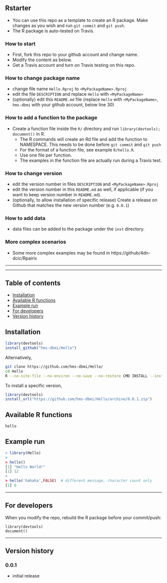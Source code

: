 ## Rstarter

* You can use this repo as a template to create an R package. Make changes as you wish and run `git commit` and `git push`.
* The R package is auto-tested on Travis.

### How to start
* First, fork this repo to your github account and change name.
* Modify the content as below.
* Get a Travis account and turn on Travis testing on this repo.

### How to change package name
* change file name `Hello.Rproj` to `<MyPackageName>.Rproj`
* edit the file `DESCRIPTION` and replace `Hello` with `<MyPackageName>`
* (optionally) edit this `README.md` file (replace `Hello` with `<MyPackageName>`, `hms-dbmi` with your github account, below line 30) 

### How to add a function to the package
* Create a function file inside the `R/` directory and run `library(devtools); document()` in R.
  * The R commands will create an Rd file and add the function to NAMESPACE. This needs to be done before `git commit` and `git push`
  * For the format of a function file, see example `R/hello.R`.
  * Use one file per function.
  * The examples in the function file are actually run during a Travis test.

### How to change version
* edit the version number in files `DESCRIPTION` and `<MyPackageName>.Rproj`
* edit the version number in this `README.md` as well, if applicable (if you want to keep version number in `README.md`).
* (optionally, to allow installation of specific release) Create a release on Github that matches the new version number (e.g. `0.0.1`)

### How to add data
* data files can be added to the package under the `inst` directory.

### More complex scenarios
* Some more complex examples may be found in https://github/4dn-dcic/Rpairix


***
***


## Table of contents
* [Installation](#installation)
* [Available R functions](#available-r-functions)
* [Example run](#example-run)
* [For developers](#for-developers)
* [Version history](#version-history)

## Installation
```r
library(devtools)
install_github("hms-dbmi/Hello")
```
Alternatively,
```bash
git clone https://github.com/hms-dbmi/Hello/
cd Hello
R --no-site-file --no-environ --no-save --no-restore CMD INSTALL --install-tests .
```
To install a specific version,
```r
library(devtools)
install_url("https://github.com/hms-dbmi/Hello/archive/0.0.1.zip")
```


## Available R functions
`hello`

## Example run
```r
> library(Hello)
>
> hello()
[1] "Hello World!"
[1] 12
>
> hello('hahaha',FALSE)  # different message, character count only
[1] 6
```

***

## For developers
When you modify the repo, rebuild the R package before your commit/push:
```
library(devtools)
document()
```

***

## Version history
### 0.0.1
* initial release



